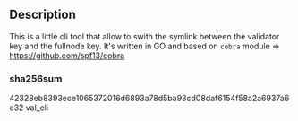 ## Description
This is a little cli tool that allow to swith the symlink between the validator key and the fullnode key. It's written in GO and based on `cobra` module =>
https://github.com/spf13/cobra

### sha256sum
42328eb8393ece1065372016d6893a78d5ba93cd08daf6154f58a2a6937a6e32  val_cli
